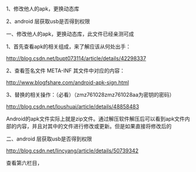 
1、修改他人的apk，更换动态库

2、android 层获取usb是否得到权限




一、修改他人的apk，更换动态库，此文件已经亲测可成


1、首先查看apk的相关组成，来了解应该从何处出手：

http://blog.csdn.net/bupt073114/article/details/42298337



2、查看签名文件 META-INF 其文件中对应的内容：

http://www.blogfshare.com/android-apk-sign.html



3、替换的相关操作：（必看）（zmz761028zmz761028aa为密钥的密码）

http://blog.csdn.net/loushuai/article/details/48858483

Android的apk文件实际上就是zip文件。通过解压软件解压后可以看到apk文件内部的内容，并且对其中的文件进行修改或更新。但是如果直接将修改后的




二、android 层获取usb是否得到权限

http://blog.csdn.net/lincyang/article/details/50739342

查看第六栏目，



